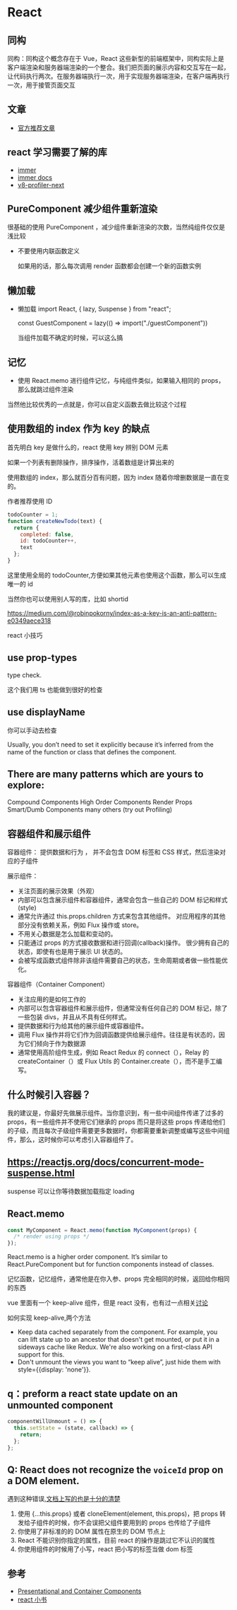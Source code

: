 # React

## 同构

同构：同构这个概念存在于 Vue，React 这些新型的前端框架中，同构实际上是客户端渲染和服务器端渲染的一个整合。我们把页面的展示内容和交互写在一起，让代码执行两次。在服务器端执行一次，用于实现服务器端渲染，在客户端再执行一次，用于接管页面交互

## 文章

- [官方推荐文章](https://reactjs.org/community/articles.html)

## react 学习需要了解的库

- [immer](https://github.com/immerjs/immer)
- [immer docs](https://immerjs.github.io/immer/docs/produce)
- [v8-profiler-next](https://github.com/hyj1991/v8-profiler-next#readme)

## PureComponent 减少组件重新渲染

很基础的使用 PureComponent ，减少组件重新渲染的次数，当然纯组件仅仅是浅比较

- 不要使用内联函数定义

  如果用的话，那么每次调用 render 函数都会创建一个新的函数实例

## 懒加载

- 懒加载 import React, { lazy, Suspense } from "react";

  const GuestComponent = lazy(() => import("./guestComponent"))

  当组件加载不确定的时候，可以这么搞

## 记忆

- 使用 React.memo 进行组件记忆，与纯组件类似，如果输入相同的 props，那么就跳过组件渲染

当然他比较优秀的一点就是，你可以自定义函数去做比较这个过程

## 使用数组的 index 作为 key 的缺点

首先明白 key 是做什么的，react 使用 key 辨别 DOM 元素

如果一个列表有删除操作，排序操作，活着数组是计算出来的

使用数组的 index，那么就百分百有问题，因为 index 随着你增删数据是一直在变的。

作者推荐使用 ID

```js
todoCounter = 1;
function createNewTodo(text) {
  return {
    completed: false,
    id: todoCounter++,
    text
  };
}
```

这里使用全局的 todoCounter,方便如果其他元素也使用这个函数，那么可以生成唯一的 id

当然你也可以使用别人写的库，比如 shortid

https://medium.com/@robinpokorny/index-as-a-key-is-an-anti-pattern-e0349aece318

react 小技巧

## use prop-types

type check.

这个我们用 ts 也能做到很好的检查

## use displayName

你可以手动去检查

Usually, you don’t need to set it explicitly because it’s inferred from the name of the function or class that defines the component.

## There are many patterns which are yours to explore:

Compound Components
High Order Components
Render Props
Smart/Dumb Components
many others (try out Profiling)

## 容器组件和展示组件

容器组件： 提供数据和行为 ， 并不会包含 DOM 标签和 CSS 样式，然后渲染对应的子组件

展示组件：

- 关注页面的展示效果（外观）
- 内部可以包含展示组件和容器组件，通常会包含一些自己的 DOM 标记和样式(style)
- 通常允许通过 this.props.children 方式来包含其他组件。
  对应用程序的其他部分没有依赖关系，例如 Flux 操作或 store。
- 不用关心数据是怎么加载和变动的。
- 只能通过 props 的方式接收数据和进行回调(callback)操作。
  很少拥有自己的状态，即使有也是用于展示 UI 状态的。
- 会被写成函数式组件除非该组件需要自己的状态，生命周期或者做一些性能优化。

容器组件（Container Component）

- 关注应用的是如何工作的
- 内部可以包含容器组件和展示组件，但通常没有任何自己的 DOM 标记，除了一些包装 divs，并且从不具有任何样式。
- 提供数据和行为给其他的展示组件或容器组件。
- 调用 Flux 操作并将它们作为回调函数提供给展示组件。往往是有状态的，因为它们倾向于作为数据源
- 通常使用高阶组件生成，例如 React Redux 的 connect（），Relay 的 createContainer（）或 Flux Utils 的 Container.create（），而不是手工编写。

## 什么时候引入容器？

我的建议是，你最好先做展示组件。当你意识到，有一些中间组件传递了过多的 props，有一些组件并不使用它们继承的 props 而只是将这些 props 传递给他们的子级，而且每次子级组件需要更多数据时，你都需要重新调整或编写这些中间组件，那么，这时候你可以考虑引入容器组件了。

## https://reactjs.org/docs/concurrent-mode-suspense.html

suspense 可以让你等待数据加载指定 loading

## React.memo

```js
const MyComponent = React.memo(function MyComponent(props) {
  /* render using props */
});
```

React.memo is a higher order component. It’s similar to React.PureComponent but for function components instead of classes.

记忆函数，记忆组件，通常他是在你入参、props 完全相同的时候，返回给你相同的东西

vue 里面有一个 keep-alive 组件，但是 react 没有，也有过一点相关[讨论](https://github.com/facebook/react/issues/12039)

如何实现 keep-alive,两个方法

- Keep data cached separately from the component. For example, you can lift state up to an ancestor that doesn't get mounted, or put it in a sideways cache like Redux. We're also working on a first-class API support for this.
- Don't unmount the views you want to “keep alive”, just hide them with style={{display: 'none'}}.

## q：preform a react state update on an unmounted component

```js
componentWillUnmount = () => {
  this.setState = (state, callback) => {
    return;
  };
};
```

## Q: React does not recognize the `voiceId` prop on a DOM element.

遇到这种错误,[文档上写的也是十分的清楚](https://reactjs.org/warnings/unknown-prop.html)

1. 使用 {...this.props} 或者 cloneElement(element, this.props)，把 props 转发给子组件的时候，你不会误把父组件要用到的 props 也传给了子组件
2. 你使用了非标准的的 DOM 属性在原生的 DOM 节点上
3. React 不能识别你指定的属性，目前 react 的操作是跳过它不认识的属性
4. 你使用组件的时候用了小写，react 把小写的标签当做 dom 标签

## 参考

- [Presentational and Container Components](https://medium.com/@dan_abramov/smart-and-dumb-components-7ca2f9a7c7d0)
- [react 小书](http://huziketang.mangojuice.top/books/react/)
